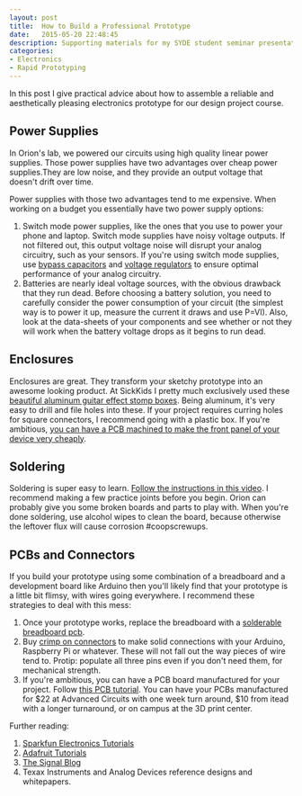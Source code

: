 ```yaml
---
layout: post
title:  How to Build a Professional Prototype
date:   2015-05-20 22:48:45
description: Supporting materials for my SYDE student seminar presentation on rapid electronics prototyping.
categories:
- Electronics
- Rapid Prototyping
---
```


In this post I give practical advice about how to assemble a reliable and aesthetically pleasing electronics prototype for our design project course.

## Power Supplies

In Orion's lab, we powered our circuits using high quality linear power supplies. Those power supplies have two advantages over cheap power supplies.They are low noise, and they provide an output voltage that doesn't drift over time.

Power supplies with those two advantages tend to me expensive. When working on a budget you essentially have two power supply options:

1. Switch mode power supplies, like the ones that you use to power your phone and laptop. Switch mode supplies have noisy voltage outputs. If not filtered out, this output voltage noise will disrupt your analog circuitry, such as your sensors. If you're using switch mode supplies, use [bypass capacitors](http://www.seattlerobotics.org/encoder/jun97/basics.html) and [voltage regulators](https://www.sparkfun.com/products/107) to ensure optimal performance of your analog circuitry.
2. Batteries are nearly ideal voltage sources, with the obvious drawback that they run dead. Before choosing a battery solution, you need to carefully consider the power consumption of your circuit (the simplest way is to power it up, measure the current it draws and use P=VI). Also, look at the data-sheets of your components and see whether or not they will work when the battery voltage drops as it begins to run dead.

## Enclosures

Enclosures are great. They transform your sketchy prototype into an awesome looking product. At SickKids I pretty much exclusively used these [beautiful aluminum guitar effect stomp boxes](https://www.creatroninc.com/product/aluminum-enclosure-120x95x35mm/?search_query=case&results=34). Being aluminum, it's very easy to drill and file holes into these. If your project requires curring holes for square connectors, I recommend going with a plastic box. If you're ambitious, [you can have a PCB machined to make the front panel of your device very cheaply](https://www.youtube.com/watch?v=Yj0Bv4UEFSs).

## Soldering

Soldering is super easy to learn. [Follow the instructions in this video](https://www.youtube.com/watch?v=fYz5nIHH0iY). I recommend making a few practice joints before you begin. Orion can probably give you some broken boards and parts to play with. When you're done soldering, use alcohol wipes to clean the board, because otherwise the leftover flux will cause corrosion #coopscrewups.

## PCBs and Connectors

If you build your prototype using some combination of a breadboard and a development board like Arduino then you'll likely find that your prototype is a little bit flimsy, with wires going everywhere. I recommend these strategies to deal with this mess:

1. Once your prototype works, replace the breadboard with a [solderable breadboard pcb](https://www.adafruit.com/products/571).
2. Buy [crimp on connectors](https://www.creatroninc.com/product/3-pin-male-jr-header-set/?search_query=crimp+on&results=101) to make solid connections with your Arduino, Raspberry Pi or whatever. These will not fall out the way pieces of wire tend to. Protip: populate all three pins even if you don't need them, for mechanical strength.
3. If you're ambitious, you can have a PCB board manufactured for your project. Follow [this PCB tutorial](https://www.youtube.com/watch?v=1AXwjZoyNno). You can have your PCBs manufactured for $22 at Advanced Circuits with one week turn around, $10 from itead with a longer turnaround, or on campus at the 3D print center.


Further reading:
1. [Sparkfun Electronics Tutorials](https://www.sparkfun.com/tutorials)
2. [Adafruit Tutorials](https://learn.adafruit.com/)
3. [The Signal Blog](https://e2e.ti.com/blogs_/archives/b/thesignal/)
4. Texax Instruments and Analog Devices reference designs and whitepapers.


